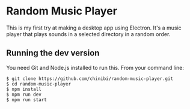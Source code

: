 # Random Music Player

This is my first try at making a desktop app using Electron.  It's a music
player that plays sounds in a selected directory in a random order.

## Running the dev version

You need Git and Node.js installed to run this.  From your command line:

```
$ git clone https://github.com/chinibi/random-music-player.git
$ cd random-music-player
$ npm install
$ npm run dev
$ npm run start
```
